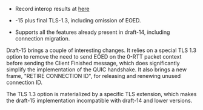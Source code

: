 * Record interop results at [here](https://docs.google.com/spreadsheets/d/1D0tW89vOoaScs3IY9RGC0UesWGAwE6xyLk0l4JtvTVg/edit#gid=174659577)

* -15 plus final TLS-1.3, including omission of EOED.

* Supports all the features already present in draft-14, including connection migration.

Draft-15 brings a couple of interesting changes. It relies on a special TLS 1.3 option to remove the need to send EOED on the 0-RTT packet context before sending the Client Finished message, which does significantly simplify the implementation of the QUIC handshake. It also brings a new frame, "RETIRE CONNECTION ID", for releasing and renewing unused connection ID.

The TLS 1.3 option is materialized by a specific TLS extension, which makes the draft-15 implementation incompatible with draft-14 and lower versions. 
